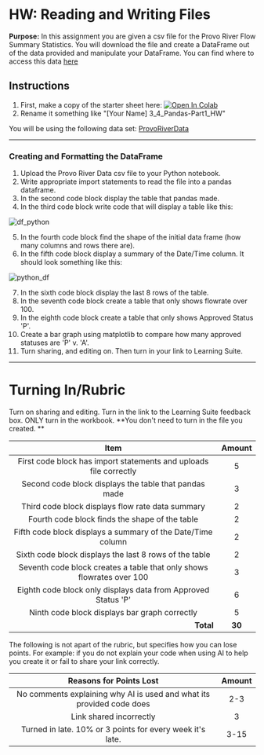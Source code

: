 #  HW: Reading and Writing Files

**Purpose:** In this assignment you are given a csv file for the Provo River Flow Summary Statistics. You will download the file and create a DataFrame out of the data provided and manipulate your DataFrame. 
You can find where to access this data [here](https://waterdata.usgs.gov/nwis/uv?site_no=10163000)

## Instructions

1. First, make a copy of the starter sheet here: <a href="https://colab.research.google.com/github/byu-cce270/content/blob/main/docs/unit3/03_pandas_part1/hw_startersheet_pandas_part1.ipynb" target="_blank"><img src="https://colab.research.google.com/assets/colab-badge.svg" alt="Open In Colab"/></a>
2. Rename it something like "[Your Name] 3_4_Pandas-Part1_HW"

You will be using the following data set:
[ProvoRiverData](https://github.com/user-attachments/files/17669682/ProvoRiverData.csv)

---

### Creating and Formatting the DataFrame

1. Upload the Provo River Data csv file to your Python notebook.
2. Write appropriate import statements to read the file into a pandas dataframe.
3. In the second code block display the table that pandas made.
4. In the third code block write code that will display a table like this:
   
![df_python](https://github.com/user-attachments/assets/f6726e28-0559-4b73-8d13-6883bf984877)

5. In the fourth code block find the shape of the initial data frame (how many columns and rows there are).
6. In the fifth code block display a summary of the Date/Time column. It should look something like this:
   
![python_df](https://github.com/user-attachments/assets/b494e31f-8f49-4a10-8fbf-c6ea8bafe1cc)

7. In the sixth code block display the last 8 rows of the table.
8. In the seventh code block create a table that only shows flowrate over 100.
9. In the eighth code block create a table that only shows Approved Status 'P'.
10. Create a bar graph using matplotlib to compare how many approved statuses are 'P' v. 'A'.
11. Turn sharing, and editing on. Then turn in your link to Learning Suite.

---

# Turning In/Rubric

Turn on sharing and editing. Turn in the link to the Learning Suite feedback box. ONLY turn in the workbook. **You don't need to turn in the file you created. 
**

|                      **Item**                       | **Amount** |
|:---------------------------------------------------:|:----------:|
|        First code block has import statements and uploads file correctly        |     5      |
|        Second code block displays the table that pandas made        |     3     |
|            Third code block displays flow rate data summary            |     2      |
|  Fourth code block finds the shape of the table  |     2      |
|  Fifth code block displays a summary of the Date/Time column  |     2     |
|  Sixth code block displays the last 8 rows of the table  |     2     |
|  Seventh code block creates a table that only shows flowrates over 100  |     3      |
|  Eighth code block only displays data from Approved Status 'P'  |     6      |
|  Ninth code block displays bar graph correctly  |     5      |
|   <div style="text-align: right">**Total**</div>    |   **30**   |

The following is not apart of the rubric, but specifies how you can lose points. For example: if you do not explain your code when using AI to help you create it or fail to share your link correctly.

|                      **Reasons for Points Lost**                      | **Amount** |  
|:---------------------------------------------------------------------:|:----------:|
| No comments explaining why AI is used and what its provided code does |    2-3     |
|                        Link shared incorrectly                        |     3      |
|       Turned in late. 10% or 3 points for every week it's late.       |    3-15    |

